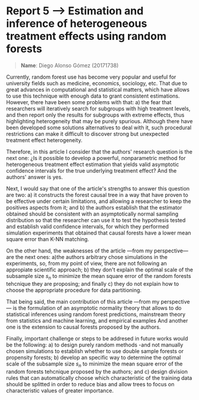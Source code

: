 # Report  5  --> Estimation and inference of heterogeneous treatment effects using random forests

> **Name**: Diego Alonso Gómez (20171738)


Currently, random forest use has become very popular and useful for university fields such as  medicine, economics, sociology, etc. That due to great advances in computational and statistical matters, which have allows to use this technique with enough data to grant consistent estimations. However, there have been some problems with that: a) the fear that researchers will iteratively search for subgroups with high treatment levels, and then report only the results for subgroups with extreme effects, thus highlighting heterogeneity that may be purely spurious. Although there have been developed some solutions alternatives to deal with it, such procedural restrictions can make it difficult to discover strong but unexpected treatment effect heterogeneity. 

Therefore, in this article I consider that the authors' research question is the next one: ¿Is it possible to develop a powerful, nonparametric method for heterogeneous treatment effect estimation that yields valid asymptotic confidence intervals for the true underlying treatment effect? And the authors' answer is yes.

Next, I would say that one of the article's strengths to answer this question are two: a) it constructs the forest causal tree in a way that have proven to be effective under certain limitations, and allowing a researcher to keep the positives aspects from it; and b) the authors establish that the estimator obtained should be consistent with an asymptotically normal sampling distribution so that the researcher can use it to test the hypothesis tested and establish valid confidence intervals, for which they performed simulation experiments that obtained that causal forests have a lower mean square error than K-NN matching.

On the other hand, the weaknesses of the article —from my perspective— are the next ones: a)the authors arbitrary chose simulations in the experiments, so, from my point of view, there are not following an appropiate scientific approach; b) they don't explain the optimal scale of the subsample size $s_n$ to minimize the mean square error of the random forests tehcnique they are proposing; and finally c) they do not explain how to choose the appropriate procedure for data partitioning.

That being said, the main contribution of this article —from my perspective— is the formulation of an asymptotic normality theory that allows to do statistical inferences using random forest predictions, mainstream theory from statistics and machine learning, and empirical examples And another one is the extension to causal forests proposed by the authors.

Finally, important challenge or steps to be addresed in future works would be the following: a) to design purely random methods -and not manually chosen simulations to establish whether to use double sample forests or propensity forests; b) develop an specific way to determine the optimal scale of the subsample size $s_n$ to minimize the mean square error of the random forests tehcnique proposed by the authors; and c) design division rules that can automatically choose which characteristic of the training data should be splitted in order to reduce bias and allow trees to focus on characteristic values ​​of greater importance. 
